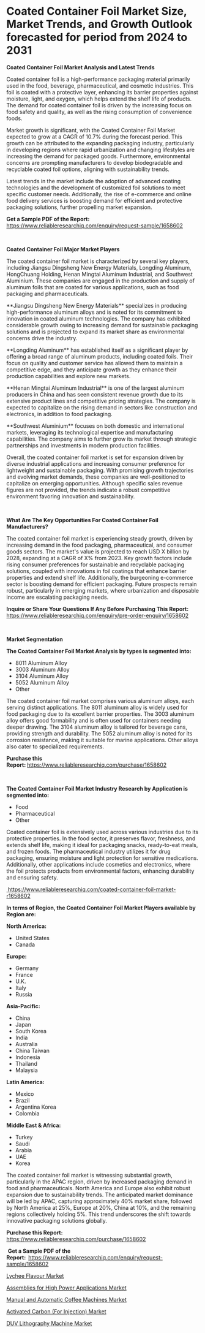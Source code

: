 <p><h1>Coated Container Foil Market Size, Market Trends, and Growth Outlook forecasted for period from 2024 to 2031</h1></p><p><strong>Coated Container Foil Market Analysis and Latest Trends</strong></p>
<p><p>Coated container foil is a high-performance packaging material primarily used in the food, beverage, pharmaceutical, and cosmetic industries. This foil is coated with a protective layer, enhancing its barrier properties against moisture, light, and oxygen, which helps extend the shelf life of products. The demand for coated container foil is driven by the increasing focus on food safety and quality, as well as the rising consumption of convenience foods.</p><p>Market growth is significant, with the Coated Container Foil Market expected to grow at a CAGR of 10.7% during the forecast period. This growth can be attributed to the expanding packaging industry, particularly in developing regions where rapid urbanization and changing lifestyles are increasing the demand for packaged goods. Furthermore, environmental concerns are prompting manufacturers to develop biodegradable and recyclable coated foil options, aligning with sustainability trends.</p><p>Latest trends in the market include the adoption of advanced coating technologies and the development of customized foil solutions to meet specific customer needs. Additionally, the rise of e-commerce and online food delivery services is boosting demand for efficient and protective packaging solutions, further propelling market expansion.</p></p>
<p><strong>Get a Sample PDF of the Report:&nbsp;</strong> <a href="https://www.reliableresearchiq.com/enquiry/request-sample/1658602?utm_campaign=104&utm_medium=2&utm_source=Github&utm_content=ia&utm_term=28092024&utm_id=coated-container-foil">https://www.reliableresearchiq.com/enquiry/request-sample/1658602</a></p>
<p>&nbsp;</p>
<p><strong>Coated Container Foil Major Market Players</strong></p>
<p><p>The coated container foil market is characterized by several key players, including Jiangsu Dingsheng New Energy Materials, Longding Aluminum, HongChuang Holding, Henan Mingtai Aluminum Industrial, and Southwest Aluminium. These companies are engaged in the production and supply of aluminum foils that are coated for various applications, such as food packaging and pharmaceuticals.</p><p>**Jiangsu Dingsheng New Energy Materials** specializes in producing high-performance aluminum alloys and is noted for its commitment to innovation in coated aluminum technologies. The company has exhibited considerable growth owing to increasing demand for sustainable packaging solutions and is projected to expand its market share as environmental concerns drive the industry.</p><p>**Longding Aluminum** has established itself as a significant player by offering a broad range of aluminum products, including coated foils. Their focus on quality and customer service has allowed them to maintain a competitive edge, and they anticipate growth as they enhance their production capabilities and explore new markets.</p><p>**Henan Mingtai Aluminum Industrial** is one of the largest aluminum producers in China and has seen consistent revenue growth due to its extensive product lines and competitive pricing strategies. The company is expected to capitalize on the rising demand in sectors like construction and electronics, in addition to food packaging.</p><p>**Southwest Aluminium** focuses on both domestic and international markets, leveraging its technological expertise and manufacturing capabilities. The company aims to further grow its market through strategic partnerships and investments in modern production facilities.</p><p>Overall, the coated container foil market is set for expansion driven by diverse industrial applications and increasing consumer preference for lightweight and sustainable packaging. With promising growth trajectories and evolving market demands, these companies are well-positioned to capitalize on emerging opportunities. Although specific sales revenue figures are not provided, the trends indicate a robust competitive environment favoring innovation and sustainability.</p></p>
<p>&nbsp;</p>
<p><strong>What Are The Key Opportunities For Coated Container Foil Manufacturers?</strong></p>
<p><p>The coated container foil market is experiencing steady growth, driven by increasing demand in the food packaging, pharmaceutical, and consumer goods sectors. The market's value is projected to reach USD X billion by 2028, expanding at a CAGR of X% from 2023. Key growth factors include rising consumer preferences for sustainable and recyclable packaging solutions, coupled with innovations in foil coatings that enhance barrier properties and extend shelf life. Additionally, the burgeoning e-commerce sector is boosting demand for efficient packaging. Future prospects remain robust, particularly in emerging markets, where urbanization and disposable income are escalating packaging needs.</p></p>
<p><strong>Inquire or Share Your Questions If Any Before Purchasing This Report:</strong> <a href="https://www.reliableresearchiq.com/enquiry/pre-order-enquiry/1658602?utm_campaign=104&utm_medium=2&utm_source=Github&utm_content=ia&utm_term=28092024&utm_id=coated-container-foil">https://www.reliableresearchiq.com/enquiry/pre-order-enquiry/1658602</a></p>
<p>&nbsp;</p>
<p><strong>Market Segmentation</strong></p>
<p><strong>The Coated Container Foil Market Analysis by types is segmented into:</strong></p>
<p><ul><li>8011 Aluminum Alloy</li><li>3003 Aluminum Alloy</li><li>3104 Aluminum Alloy</li><li>5052 Aluminum Alloy</li><li>Other</li></ul></p>
<p><p>The coated container foil market comprises various aluminum alloys, each serving distinct applications. The 8011 aluminum alloy is widely used for food packaging due to its excellent barrier properties. The 3003 aluminum alloy offers good formability and is often used for containers needing deeper drawing. The 3104 aluminum alloy is tailored for beverage cans, providing strength and durability. The 5052 aluminum alloy is noted for its corrosion resistance, making it suitable for marine applications. Other alloys also cater to specialized requirements.</p></p>
<p><strong>Purchase this Report:&nbsp;</strong><a href="https://www.reliableresearchiq.com/purchase/1658602?utm_campaign=104&utm_medium=2&utm_source=Github&utm_content=ia&utm_term=28092024&utm_id=coated-container-foil">https://www.reliableresearchiq.com/purchase/1658602</a></p>
<p>&nbsp;</p>
<p><strong>The Coated Container Foil Market Industry Research by Application is segmented into:</strong></p>
<p><ul><li>Food</li><li>Pharmaceutical</li><li>Other</li></ul></p>
<p><p>Coated container foil is extensively used across various industries due to its protective properties. In the food sector, it preserves flavor, freshness, and extends shelf life, making it ideal for packaging snacks, ready-to-eat meals, and frozen foods. The pharmaceutical industry utilizes it for drug packaging, ensuring moisture and light protection for sensitive medications. Additionally, other applications include cosmetics and electronics, where the foil protects products from environmental factors, enhancing durability and ensuring safety.</p></p>
<p><a href="https://www.reliableresearchiq.com/coated-container-foil-market-r1658602?utm_campaign=104&utm_medium=2&utm_source=Github&utm_content=ia&utm_term=28092024&utm_id=coated-container-foil">&nbsp;https://www.reliableresearchiq.com/coated-container-foil-market-r1658602</a></p>
<p><strong>In terms of Region, the Coated Container Foil Market Players available by Region are:</strong></p>
<p>
    <p> <strong> North America: </strong>
        <ul>
            <li>United States</li>
            <li>Canada</li>
        </ul>
        </p> 
    <p> <strong> Europe: </strong>
        <ul>
            <li>Germany</li>
            <li>France</li>
            <li>U.K.</li>
            <li>Italy</li>
            <li>Russia</li>
        </ul>
        </p> 
    <p> <strong> Asia-Pacific: </strong>
        <ul>
            <li>China</li>
            <li>Japan</li>
            <li>South Korea</li>
            <li>India</li>
            <li>Australia</li>
            <li>China Taiwan</li>
            <li>Indonesia</li>
            <li>Thailand</li>
            <li>Malaysia</li>
        </ul>
        </p> 
    <p> <strong> Latin America: </strong>
        <ul>
            <li>Mexico</li>
            <li>Brazil</li>
            <li>Argentina Korea</li>
            <li>Colombia</li>
        </ul>
        </p> 
    <p> <strong> Middle East & Africa: </strong>
        <ul>
            <li>Turkey</li>
            <li>Saudi</li>
            <li>Arabia</li>
            <li>UAE</li>
            <li>Korea</li>
        </ul>
    </p>
    </p>
<p><p>The coated container foil market is witnessing substantial growth, particularly in the APAC region, driven by increased packaging demand in food and pharmaceuticals. North America and Europe also exhibit robust expansion due to sustainability trends. The anticipated market dominance will be led by APAC, capturing approximately 40% market share, followed by North America at 25%, Europe at 20%, China at 10%, and the remaining regions collectively holding 5%. This trend underscores the shift towards innovative packaging solutions globally.</p></p>
<p><strong>Purchase this Report: </strong><a href="https://www.reliableresearchiq.com/purchase/1658602?utm_campaign=104&utm_medium=2&utm_source=Github&utm_content=ia&utm_term=28092024&utm_id=coated-container-foil">https://www.reliableresearchiq.com/purchase/1658602</a></p>
<p>&nbsp;<strong>Get a Sample PDF of the Report:&nbsp;&nbsp;</strong><a href="https://www.reliableresearchiq.com/enquiry/request-sample/1658602?utm_campaign=104&utm_medium=2&utm_source=Github&utm_content=ia&utm_term=28092024&utm_id=coated-container-foil">https://www.reliableresearchiq.com/enquiry/request-sample/1658602</a></p>
<p><strong></strong></p>
<p><p><a href="https://issuu.com/reportprime-2/docs/lychee-flavour-market-size-2030.ppt_69fe4b6245b8e6?utm_campaign=104&utm_medium=2&utm_source=Github&utm_content=ia&utm_term=28092024&utm_id=coated-container-foil">Lychee Flavour Market</a></p><p><a href="https://github.com/MelgarBasny/Market-Research-Report-List-1/blob/main/assemblies-for-high-power-applications-market.md?utm_campaign=104&utm_medium=2&utm_source=Github&utm_content=ia&utm_term=28092024&utm_id=coated-container-foil">Assemblies for High Power Applications Market</a></p><p><a href="https://issuu.com/reportprime-2/docs/manual-and-automatic-coffee-machine_91dee35e2670d8?utm_campaign=104&utm_medium=2&utm_source=Github&utm_content=ia&utm_term=28092024&utm_id=coated-container-foil">Manual and Automatic Coffee Machines Market</a></p><p><a href="https://github.com/darientvns/Market-Research-Report-List-1/blob/main/activated-carbon-for-injection-market.md?utm_campaign=104&utm_medium=2&utm_source=Github&utm_content=ia&utm_term=28092024&utm_id=coated-container-foil">Activated Carbon (For Injection) Market</a></p><p><a href="https://www.linkedin.com/pulse/global-duv-lithography-machine-market-trends-analysis-future-wi64e?trackingId=%2B6BXicIVRrmCvWqwqRVv4Q%3D%3D&utm_campaign=104&utm_medium=2&utm_source=Github&utm_content=ia&utm_term=28092024&utm_id=coated-container-foil">DUV Lithography Machine Market</a></p></p>